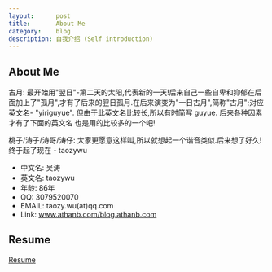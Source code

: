 ```yaml
---
layout:      post
title:       About Me
category:    blog
description: 自我介绍 (Self introduction)
---
```


## About Me

古月: 最开始用"翌日"-第二天的太阳,代表新的一天!后来自己一些自卑和抑郁在后面加上了"孤月",才有了后来的翌日孤月.在后来演变为"一日古月",简称"古月";对应英文名- "yiriguyue". 但由于此英文名比较长,所以有时简写 guyue. 后来各种因素才有了下面的英文名 也是用的比较多的一个吧!

桃子/涛子/涛哥/涛仔: 大家更愿意这样叫,所以就想起一个谐音类似.后来想了好久! 终于起了现在 - taozywu

* 中文名: 吴涛
* 英文名: taozywu
* 年龄:   86年
* QQ:    3079520070
* EMAIL: taozy.wu(at)qq.com
* Link:  www.athanb.com/blog.athanb.com

## Resume

[Resume](https://github.com/taozywu/Resume "Resume")
